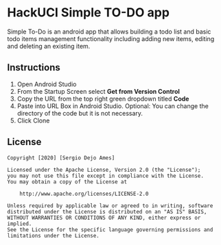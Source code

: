 # HackUCI Simple TO-DO app

Simple To-Do is an android app that allows building a todo list and basic todo items management functionality including adding new items, editing and deleting an existing item.

## Instructions

1. Open Android Studio
2. From the Startup Screen select **Get from Version Control**
3. Copy the URL from the top right green dropdown titled **Code**
4. Paste into URL Box in Android Studio. Optional: You can change the directory of the code but it is not necessary. 
5. Click Clone

## License

    Copyright [2020] [Sergio Dejo Ames]

    Licensed under the Apache License, Version 2.0 (the "License");
    you may not use this file except in compliance with the License.
    You may obtain a copy of the License at

        http://www.apache.org/licenses/LICENSE-2.0

    Unless required by applicable law or agreed to in writing, software
    distributed under the License is distributed on an "AS IS" BASIS,
    WITHOUT WARRANTIES OR CONDITIONS OF ANY KIND, either express or implied.
    See the License for the specific language governing permissions and
    limitations under the License.
